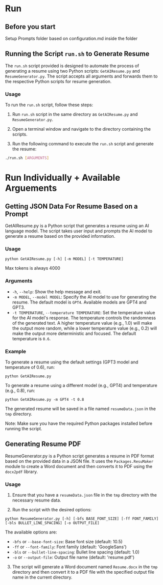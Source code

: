 # Run 
## Before you start
Setup Prompts folder based on configuration.md inside the folder
## Running the Script `run.sh` to Generate Resume

The `run.sh` script provided is designed to automate the process of generating a resume using two Python scripts: `GetAIResume.py` and `ResumeGenerator.py`. The script accepts all arguments and forwards them to the respective Python scripts for resume generation.

### Usage

To run the `run.sh` script, follow these steps:

1. Run `run.sh` script in the same directory as `GetAIResume.py` and `ResumeGenerator.py`.

2. Open a terminal window and navigate to the directory containing the scripts.

3. Run the following command to execute the `run.sh` script and generate the resume:

```bash 
./run.sh [ARGUMENTS]
```

# Run Individually + Available Arguements

## Getting JSON Data For Resume Based on a Prompt

GetAIResume.py is a Python script that generates a resume using an AI language model. The script takes user input and prompts the AI model to generate a resume based on the provided information.

### Usage

```
python GetAIResume.py [-h] [-m MODEL] [-t TEMPERATURE]
```
Max tokens is always 4000
### Arguments

- `-h`, `--help`: Show the help message and exit.
- `-m MODEL`, `--model MODEL`: Specify the AI model to use for generating the resume. The default model is `GPT4`. Available models are GPT4 and GPT3.
- `-t TEMPERATURE`, `--temperature TEMPERATURE`: Set the temperature value for the AI model's response. The temperature controls the randomness of the generated text. A higher temperature value (e.g., 1.0) will make the output more random, while a lower temperature value (e.g., 0.2) will make the output more deterministic and focused. The default temperature is `0.6`.

### Example

To generate a resume using the default settings (GPT3 model and temperature of 0.6), run:

```shell
python GetAIResume.py
```

To generate a resume using a different model (e.g., GPT4) and temperature (e.g., 0.8), run:

```shell
python GetAIResume.py -m GPT4 -t 0.8
```

The generated resume will be saved in a file named `resumeData.json` in the `tmp` directory.

Note: Make sure you have the required Python packages installed before running the script.

## Generating Resume PDF

ResumeGenerator.py is a Python script generates a resume in PDF format based on the provided data in a JSON file. It uses the `Packages.ResuMaker` module to create a Word document and then converts it to PDF using the `docx2pdf` library.

### Usage

1. Ensure that you have a `resumeData.json` file in the `tmp` directory with the necessary resume data.

2. Run the script with the desired options:

```
python ResumeGenerator.py [-h] [-bfs BASE_FONT_SIZE] [-ff FONT_FAMILY] [-bls BULLET_LINE_SPACING] [-o OUTPUT_FILE]
```

The available options are:

- `-bfs` or `--base-font-size`: Base font size (default: 10.5)
- `-ff` or `--font-family`: Font family (default: 'GoogleSans')
- `-bls` or `--bullet-line-spacing`: Bullet line spacing (default: 1.0)
- `-o` or `--output-file`: Output file name (default: 'resume.pdf')

3. The script will generate a Word document named `Resume.docx` in the `tmp` directory and then convert it to a PDF file with the specified output file name in the current directory.